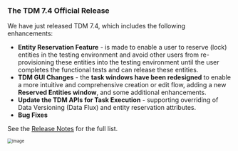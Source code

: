 ### The TDM 7.4 Official Release

We have just released TDM 7.4, which includes the following enhancements:

* **Entity Reservation Feature** - is made to enable a user to reserve (lock) entities in the testing environment and avoid other users from re-provisioning these entities into the testing environment until the user completes the functional tests and can release these entities.
* **TDM GUI Changes** - the **task windows have been redesigned** to enable a more intuitive and comprehensive creation or edit flow,  adding a new **Reserved Entities window**, and some additional enhancements.
* **Update the TDM APIs for Task Execution** - supporting overriding of Data Versioning (Data Flux) and entity reservation attributes.
* **Bug Fixes**

See the [Release Notes](https://support.k2view.com/Academy/Release_Notes_And_Upgrade/TDM-V7.4/TDM_Release_Notes_V7.4.pdf.html) for the full list.

<img src="images/img10.png" alt="image" style="zoom: 67%;" />